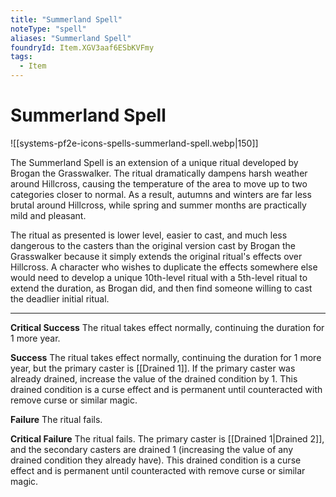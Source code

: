 ```yaml
---
title: "Summerland Spell"
noteType: "spell"
aliases: "Summerland Spell"
foundryId: Item.XGV3aaf6ESbKVFmy
tags:
  - Item
---
```


# Summerland Spell
![[systems-pf2e-icons-spells-summerland-spell.webp|150]]

The Summerland Spell is an extension of a unique ritual developed by Brogan the Grasswalker. The ritual dramatically dampens harsh weather around Hillcross, causing the temperature of the area to move up to two categories closer to normal. As a result, autumns and winters are far less brutal around Hillcross, while spring and summer months are practically mild and pleasant.

The ritual as presented is lower level, easier to cast, and much less dangerous to the casters than the original version cast by Brogan the Grasswalker because it simply extends the original ritual's effects over Hillcross. A character who wishes to duplicate the effects somewhere else would need to develop a unique 10th-level ritual with a 5th-level ritual to extend the duration, as Brogan did, and then find someone willing to cast the deadlier initial ritual.

* * *

**Critical Success** The ritual takes effect normally, continuing the duration for 1 more year.

**Success** The ritual takes effect normally, continuing the duration for 1 more year, but the primary caster is [[Drained 1]]. If the primary caster was already drained, increase the value of the drained condition by 1. This drained condition is a curse effect and is permanent until counteracted with remove curse or similar magic.

**Failure** The ritual fails.

**Critical Failure** The ritual fails. The primary caster is [[Drained 1|Drained 2]], and the secondary casters are drained 1 (increasing the value of any drained condition they already have). This drained condition is a curse effect and is permanent until counteracted with remove curse or similar magic.
